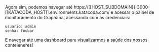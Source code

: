 Agora sim, podemos navegar até https://[[HOST_SUBDOMAIN]]-3000-[[KATACODA_HOST]].environments.katacoda.com/ e acessar o painel de monitoramento do Graphana, acessando com as credenciais:

```
usuario: admin
senha: foobar
```

E navegar até uma dashboard para visualizarmos a saúde dos nossos conteieneres!